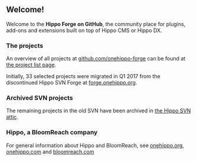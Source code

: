 
## Welcome!

Welcome to the **Hippo Forge on GitHub**, the community place for plugins, add-ons and extensions built on top of Hippo 
CMS or Hippo DX.

### The projects
An overview of all projects at [github.com/onehippo-forge](https://github.com/onehippo-forge) can be found at 
[the project list page](project-list.html).

Initially, 33 selected projects were migrated in Q1 2017 from the discontinued Hippo SVN Forge at 
[forge.onehippo.org](https://forge.onehippo.org).

### Archived SVN projects
The remaining projects in the old SVN have been archived in 
[the Hippo SVN attic](https://svn.onehippo.org/repos/hippo/attic/forge/).

### Hippo, a BloomReach company
For general information about Hippo and BloomReach, see [onehippo.org](https://www.onehippo.org), 
[onehippo.com](https://www.onehippo.com) and [bloomreach.com](https://www.bloomreach.com) 
